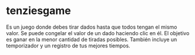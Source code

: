 # tenziesgame
 Es un juego donde debes tirar dados hasta que todos tengan el mismo valor. Se puede congelar el valor de un dado haciendo clic en él. El objetivo es ganar en la menor cantidad de tiradas posibles. También incluye un temporizador y un registro de tus mejores tiempos.
